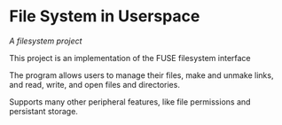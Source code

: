# File System in Userspace
*A filesystem project*

This project is an implementation of the FUSE filesystem interface

The program allows users to manage their files, make and unmake links, and read, write, and open files and directories.

Supports many other peripheral features, like file permissions and persistant storage.

